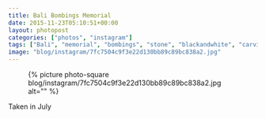 ```yaml
---
title: Bali Bombings Memorial
date: 2015-11-23T05:10:51+00:00
layout: photopost
categories: ["photos", "instagram"]
tags: ["Bali", "memorial", "bombings", "stone", "blackandwhite", "carving", "granite", "london"]
image: "blog/instagram/7fc7504c9f3e22d130bb89c89bc838a2.jpg"
---
```


<figure class="photo photo--square">
  {% picture photo-square blog/instagram/7fc7504c9f3e22d130bb89c89bc838a2.jpg alt="" %}
</figure>

Taken in July
